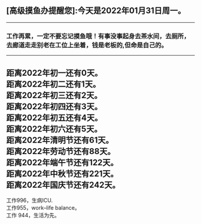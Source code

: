 ## [高级摸鱼办提醒您]:今天是2022年01月31日周一。
---
### 工作再累，一定不要忘记摸鱼哦！有事没事起身去茶水间，去厕所，去廊道走走别老在工位上坐着，钱是老板的,但命是自己的。
---
距离2022年初一还有0天。  
距离2022年初二还有1天。  
距离2022年初三还有2天。  
距离2022年初四还有3天。  
距离2022年初五还有4天。  
距离2022年初六还有5天。  
距离2022年清明节还有61天。  
距离2022年劳动节还有88天。  
距离2022年端午节还有122天。  
距离2022年中秋节还有221天。  
距离2022年国庆节还有242天。  
---
工作996，生病ICU.  
工作955，work–life balance。  
工作 944，生活为先。